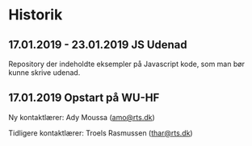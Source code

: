 # Historik

## 17.01.2019 - 23.01.2019 **JS Udenad**

Repository der indeholdte eksempler på Javascript kode, som man bør kunne skrive udenad.


## 17.01.2019 **Opstart på WU-HF**

Ny kontaktlærer: Ady Moussa (amo@rts.dk)

Tidligere kontaktlærer: Troels Rasmussen (thar@rts.dk)